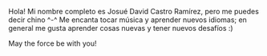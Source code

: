 Hola! Mi nombre completo es Josué David Castro Ramírez, pero me puedes
decir chino ^-^
Me encanta tocar música y aprender nuevos idiomas; en general me gusta
aprender cosas nuevas y tener nuevos desafíos :)

May the force be with you!
